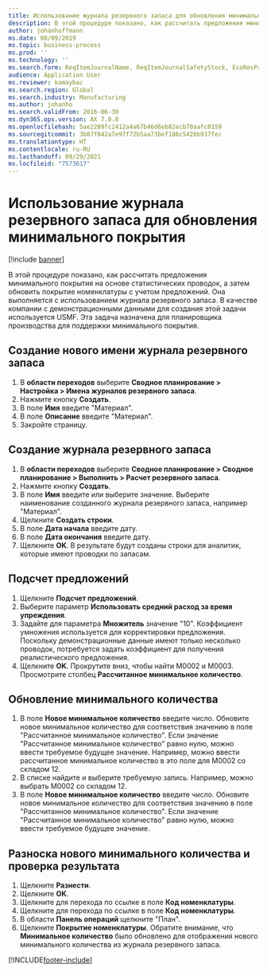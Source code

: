 ```yaml
---
title: Использование журнала резервного запаса для обновления минимального покрытия
description: В этой процедуре показано, как рассчитать предложения минимального покрытия на основе статистических проводок, а затем обновить покрытие номенклатуры с учетом предложений.
author: johanhoffmann
ms.date: 08/09/2019
ms.topic: business-process
ms.prod: ''
ms.technology: ''
ms.search.form: ReqItemJournalName, ReqItemJournalSafetyStock, EcoResProductInformationDialog, EcoResProductDetailsExtended, ReqItemTable
audience: Application User
ms.reviewer: kamaybac
ms.search.region: Global
ms.search.industry: Manufacturing
ms.author: johanho
ms.search.validFrom: 2016-06-30
ms.dyn365.ops.version: AX 7.0.0
ms.openlocfilehash: 5ae2209fc2412a4a67b46d6eb82ecb70aafc0159
ms.sourcegitcommit: 3b87f042a7e97f72b5aa73bef186c5426b937fec
ms.translationtype: HT
ms.contentlocale: ru-RU
ms.lasthandoff: 09/29/2021
ms.locfileid: "7573617"
---
```

# <a name="use-the-safety-stock-journal-to-update-minimum-coverage"></a>Использование журнала резервного запаса для обновления минимального покрытия

[!include [banner](../../includes/banner.md)]

В этой процедуре показано, как рассчитать предложения минимального покрытия на основе статистических проводок, а затем обновить покрытие номенклатуры с учетом предложений. Она выполняется с использованием журнала резервного запаса. В качестве компании с демонстрационными данными для создания этой задачи используется USMF. Эта задача назначена для планировщика производства для поддержки минимального покрытия.


## <a name="create-a-new-safety-stock-journal-name"></a>Создание нового имени журнала резервного запаса
1. В **области переходов** выберите **Сводное планирование > Настройка > Имена журналов резервного запаса**.
2. Нажмите кнопку **Создать**.
3. В поле **Имя** введите "Материал".
4. В поле **Описание** введите "Материал".
5. Закройте страницу.

## <a name="create-a-safety-stock-journal"></a>Создание журнала резервного запаса
1. В **области переходов** выберите **Сводное планирование > Сводное планирование > Выполнить > Расчет резервного запаса**.
2. Нажмите кнопку **Создать**.
3. В поле **Имя** введите или выберите значение. Выберите наименование созданного журнала резервного запаса, например "Материал".  
4. Щелкните **Создать строки**.
5. В поле **Дата начала** введите дату.  
6. В поле **Дата окончания** введите дату.
7. Щелкните **OK**. В результате будут созданы строки для аналитик, которые имеют проводки по запасам.  

## <a name="calculate-proposal"></a>Подсчет предложений
1. Щелкните **Подсчет предложений**.
2. Выберите параметр **Использовать средний расход за время упреждения**.
3. Задайте для параметра **Множитель** значение "10". Коэффициент умножения используется для корректировки предложения. Поскольку демонстрационные данные имеют только несколько проводок, потребуется задать коэффициент для получения реалистического предложения.  
4. Щелкните **OK**. Прокрутите вниз, чтобы найти M0002 и M0003. Просмотрите столбец **Рассчитанное минимальное количество**.   

## <a name="update-minimum-quantity"></a>Обновление минимального количества
1. В поле **Новое минимальное количество** введите число. Обновите новое минимальное количество для соответствия значению в поле "Рассчитанное минимальное количество". Если значение "Рассчитанное минимальное количество" равно нулю, можно ввести требуемое будущее значение. Например, можно ввести рассчитанное минимальное количество в это поле для M0002 со складом 12.  
2. В списке найдите и выберите требуемую запись. Например, можно выбрать M0002 со складом 12.  
3. В поле **Новое минимальное количество** введите число. Обновите новое минимальное количество для соответствия значению в поле "Рассчитанное минимальное количество". Если значение "Рассчитанное минимальное количество" равно нулю, можно ввести требуемое будущее значение.  

## <a name="post-the-new-minimum-quantity-and-validate-the-result"></a>Разноска нового минимального количества и проверка результата
1. Щелкните **Разнести**.
2. Щелкните **OK**.
3. Щелкните для перехода по ссылке в поле **Код номенклатуры**.
4. Щелкните для перехода по ссылке в поле **Код номенклатуры**.
5. В области **Панель операций** щелкните "План".
6. Щелкните **Покрытие номенклатуры**. Обратите внимание, что **Минимальное количество** было обновлено для отображения нового минимального количества из журнала резервного запаса.  



[!INCLUDE[footer-include](../../../includes/footer-banner.md)]